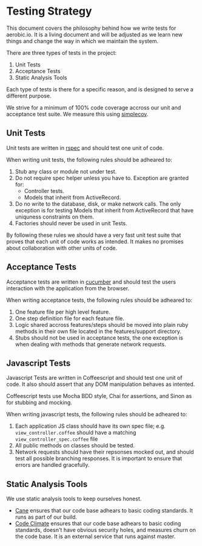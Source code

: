 # Testing Strategy

This document covers the philosophy behind how we write tests for aerobic.io.
It is a living document and will be adjusted as we learn new things and change
the way in which we maintain the system.

There are three types of tests in the project:

1. Unit Tests
2. Acceptance Tests
3. Static Analysis Tools

Each type of tests is there for a specific reason, and is designed to serve a
different purpose.

We strive for a minimum of 100% code coverage accross our unit and acceptance
test suite. We measure this using
[simplecov](https://github.com/colszowka/simplecov).

## Unit Tests

Unit tests are written in [rspec](https://github.com/rspec/rspec-rails/) and
should test one unit of code.

When writing unit tests, the following rules should be adheared to:

1. Stub any class or module not under test.
2. Do not require spec helper unless you have to. Exception are granted for:
    * Controller tests.
    * Models that inherit from ActiveRecord.
3. Do no write to the database, disk, or make network calls. The only exception
   is for testing Models that inherit from ActiveRecord that have uniquness
   constraints on them.
4. Factories should never be used in unit Tests.

By following these rules we should have a very fast unit test suite that
proves that each unit of code works as intended. It makes no promises about
collaboration with other units of code.

## Acceptance Tests

Acceptance tests are written in
[cucumber](https://github.com/cucumber/cucumber-rails) and should test the
users interaction with the application from the browser.

When writing acceptance tests, the following rules should be adheared to:

1. One feature file per high level feature.
2. One step definition file for each feature file.
3. Logic shared accross features/steps should be moved into plain ruby methods
   in their own file located in the features/support directory.
4. Stubs should not be used in acceptance tests, the one exception is when
   dealing with methods that generate network requests.

## Javascript Tests

Javascript Tests are written in Coffeescript and should test one unit of code.
It also should assert that any DOM manipulation behaves as intented.

Coffeescript tests use Mocha BDD style, Chai for assertions, and Sinon as
for stubbing and mocking.

When writing javascript tests, the following rules should be adheared to:

1. Each application JS class should have its own spec file;
   e.g. `view_controller.coffee` should have a matching
   `view_controller_spec.coffee` file
2. All public methods on classes should be tested.
3. Network requests should have their repsonses mocked out, and should test all
   possible branching responses. It is important to ensure that errors are
   handled gracefully.

## Static Analysis Tools

We use static analysis tools to keep ourselves honest.

* [Cane](https://github.com/square/cane) ensures that our code base
adhears to basic coding standards. It runs as part of our build.
* [Code Climate](https://codeclimate.com/) ensures that our code base adhears
  to basic coding standards, doesn't have obvious security holes, and measures
  churn on the code base. It is an external service that runs against master.
